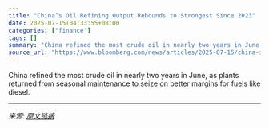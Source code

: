 ```yaml
---
title: "China’s Oil Refining Output Rebounds to Strongest Since 2023"
date: 2025-07-15T04:33:55+08:00
categories: ["finance"]
tags: []
summary: "China refined the most crude oil in nearly two years in June, as plants returned from seasonal maintenance to seize on better margins for fuels like diesel."
source_url: "https://www.bloomberg.com/news/articles/2025-07-15/china-s-oil-refining-output-rebounds-to-strongest-since-2023"
---
```


China refined the most crude oil in nearly two years in June, as plants returned from seasonal maintenance to seize on better margins for fuels like diesel.

---

*来源: [原文链接](https://www.bloomberg.com/news/articles/2025-07-15/china-s-oil-refining-output-rebounds-to-strongest-since-2023)*
